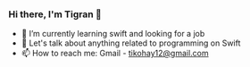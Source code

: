 ### Hi there, I'm Tigran 👋

- 🌱 I’m currently learning swift and looking for a job
- 💬 Let's talk about anything related to programming on Swift 
- 📫 How to reach me: Gmail - tikohay12@gmail.com
